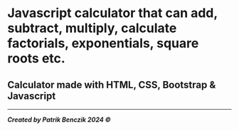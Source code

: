 # Javascript calculator that can add, subtract, multiply, calculate factorials, exponentials, square roots etc.

## Calculator made with HTML, CSS, Bootstrap & Javascript

---

**_Created by Patrik Benczik 2024 &copy;_**
